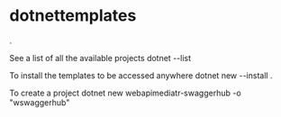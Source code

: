 # dotnettemplates


.

See a list of all the available projects
dotnet --list

To install the templates to be accessed anywhere
dotnet new --install .

To create a project
dotnet new webapimediatr-swaggerhub -o "wswaggerhub"
